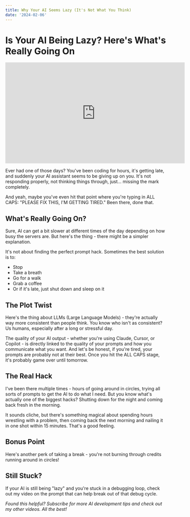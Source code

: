 ```yaml
---
title: Why Your AI Seems Lazy (It's Not What You Think)
date: '2024-02-06'
---
```


# Is Your AI Being Lazy? Here's What's Really Going On

<iframe width="560" height="315" src="https://www.youtube.com/embed/sciMf5mbNUo" title="YouTube video player" frameborder="0" allow="accelerometer; autoplay; clipboard-write; encrypted-media; gyroscope; picture-in-picture; web-share" referrerpolicy="strict-origin-when-cross-origin" allowfullscreen></iframe>

Ever had one of those days? You've been coding for hours, it's getting late, and suddenly your AI assistant seems to be giving up on you. It's not responding properly, not thinking things through, just... missing the mark completely.

And yeah, maybe you've even hit that point where you're typing in ALL CAPS: "PLEASE FIX THIS, I'M GETTING TIRED." Been there, done that.

## What's Really Going On?

Sure, AI can get a bit slower at different times of the day depending on how busy the servers are. But here's the thing - there might be a simpler explanation.

It's not about finding the perfect prompt hack. Sometimes the best solution is to:
- Stop
- Take a breath
- Go for a walk
- Grab a coffee
- Or if it's late, just shut down and sleep on it

## The Plot Twist

Here's the thing about LLMs (Large Language Models) - they're actually way more consistent than people think. You know who isn't as consistent? Us humans, especially after a long or stressful day.

The quality of your AI output - whether you're using Claude, Cursor, or Copilot - is directly linked to the quality of your prompts and how you communicate what you want. And let's be honest, if you're tired, your prompts are probably not at their best. Once you hit the ALL CAPS stage, it's probably game over until tomorrow.

## The Real Hack

I've been there multiple times - hours of going around in circles, trying all sorts of prompts to get the AI to do what I need. But you know what's actually one of the biggest hacks? Shutting down for the night and coming back fresh in the morning.

It sounds cliche, but there's something magical about spending hours wrestling with a problem, then coming back the next morning and nailing it in one shot within 15 minutes. That's a good feeling.

## Bonus Point

Here's another perk of taking a break - you're not burning through credits running around in circles! 

## Still Stuck?

If your AI is still being "lazy" and you're stuck in a debugging loop, check out my video on the prompt that can help break out of that debug cycle.

*Found this helpful? Subscribe for more AI development tips and check out my other videos. All the best!*